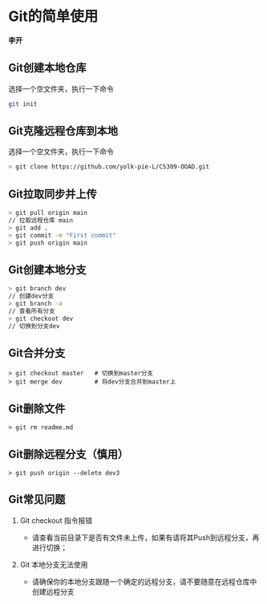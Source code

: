 # Git的简单使用

**李开**



## Git创建本地仓库

选择一个空文件夹，执行一下命令

```bash
git init
```

## Git克隆远程仓库到本地

选择一个空文件夹，执行一下命令

```bash
> git clone https://github.com/yolk-pie-L/CS309-OOAD.git
```

## Git拉取同步并上传

```bash
> git pull origin main
// 拉取远程仓库 main
> git add .
> git commit -m "First commit"
> git push origin main
```

## Git创建本地分支

```bash
> git branch dev
// 创建dev分支
> git branch -a
// 查看所有分支
> git checkout dev
// 切换到分支dev	
```

## Git合并分支

```
> git checkout master   # 切换到master分支
> git merge dev         # 将dev分支合并到master上
```

## Git删除文件

```
> git rm readme.md
```

## Git删除远程分支（慎用）

```
> git push origin --delete dev3
```

## Git常见问题

1. Git checkout 指令报错

   + 请查看当前目录下是否有文件未上传，如果有请将其Push到远程分支，再进行切换；

2. Git 本地分支无法使用

   + 请确保你的本地分支跟随一个确定的远程分支，请不要随意在远程仓库中创建远程分支
